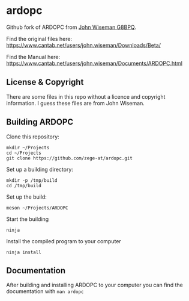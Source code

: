 # ardopc
Github fork of ARDOPC from [John Wiseman G8BPQ](https://github.com/g8bpq).

Find the original files here: https://www.cantab.net/users/john.wiseman/Downloads/Beta/

Find the Manual here: https://www.cantab.net/users/john.wiseman/Documents/ARDOPC.html

## License & Copyright
There are some files in this repo without a licence and copyright information. I guess these files are from John Wiseman.

## Building ARDOPC
Clone this repository:
```
mkdir ~/Projects
cd ~/Projects
git clone https://github.com/zege-at/ardopc.git
```

Set up a building directory:
```
mkdir -p /tmp/build
cd /tmp/build
```
Set up the build:
```
meson ~/Projects/ARDOPC
```
Start the building
```
ninja
```
Install the compiled program to your computer
```
ninja install
```
## Documentation
After building and installing ARDOPC to your computer you can find the documentation with `man ardopc`
